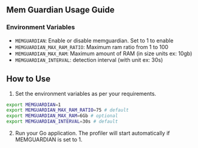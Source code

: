 ## Mem Guardian Usage Guide

### Environment Variables

- `MEMGUARDIAN`: Enable or disable memguardian. Set to 1 to enable
- `MEMGUARDIAN_MAX_RAM_RATIO`: Maximum ram ratio from 1 to 100
- `MEMGUARDIAN_MAX_RAM`: Maximum amount of RAM (in size units ex: 10gb)
- `MEMGUARDIAN_INTERVAL`: detection interval (with unit ex: 30s)



## How to Use

1. Set the environment variables as per your requirements.

```bash
export MEMGUARDIAN=1
export MEMGUARDIAN_MAX_RAM_RATIO=75 # default
export MEMGUARDIAN_MAX_RAM=6Gb # optional
export MEMGUARDIAN_INTERVAL=30s # default
```

2. Run your Go application. The profiler will start automatically if MEMGUARDIAN is set to 1.